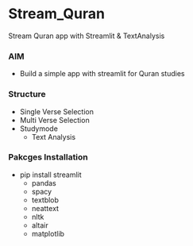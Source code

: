 # Stream_Quran
Stream Quran app with Streamlit &amp; TextAnalysis

### AIM
+ Build a simple app with streamlit for Quran studies

### Structure
+ Single Verse Selection
+ Multi Verse Selection
+ Studymode
    - Text Analysis

### Pakcges Installation
+ pip install streamlit
    - pandas 
    - spacy
    - textblob
    - neattext
    - nltk
    - altair
    - matplotlib
